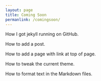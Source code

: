 ```yaml
---
layout: page
title: Coming Soon
permanlink: /comingsoon/
---
```


How I got jekyll running on GitHub.

How to add a post.

How to add a page with link at top of page.

How to tweak the current theme.

How to format text in the Markdown files.
